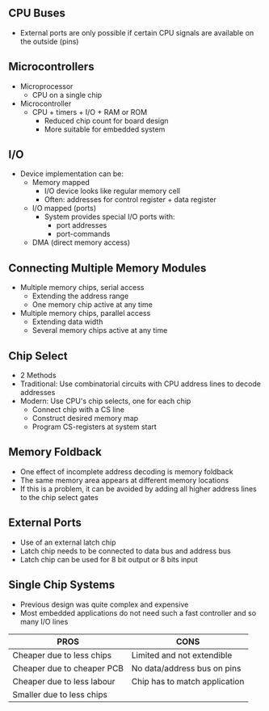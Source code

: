 ## CPU Buses
- External ports are only possible if certain CPU signals are available on the outside (pins)

## Microcontrollers
- Microprocessor
	- CPU on a single chip
- Microcontroller
	- CPU + timers + I/O + RAM or ROM
		- Reduced chip count for board design
		- More suitable for embedded system

## I/O
- Device implementation can be:
	- Memory mapped
		- I/O device looks like regular memory cell
		- Often: addresses for control register + data register
	- I/O mapped (ports)
		- System provides special I/O ports with:
			- port addresses
			- port-commands
	- DMA (direct memory access)

## Connecting Multiple Memory Modules
- Multiple memory chips, serial access
	- Extending the address range
	- One memory chip active at any time
- Multiple memory chips, parallel access
	- Extending data width 
	- Several memory chips active at any time

## Chip Select
- 2 Methods
- Traditional: Use combinatorial circuits with CPU address lines to decode addresses
- Modern: Use CPU's chip selects, one for each chip
	- Connect chip with a CS line
	- Construct desired memory map
	- Program CS-registers at system start

## Memory Foldback
- One effect of incomplete address decoding is memory foldback
- The same memory area appears at different memory locations
- If this is a problem, it can be avoided by adding all higher address lines to the chip select gates

## External Ports
- Use of an external latch chip
- Latch chip needs to be connected to data bus and address bus
- Latch chip can be used for 8 bit output or 8 bits input

## Single Chip Systems
- Previous design was quite complex and expensive
- Most embedded applications do not need such a fast controller and so many I/O lines

| PROS                       | CONS                          |
| -------------------------- | ----------------------------- |
| Cheaper due to less chips  | Limited and not extendible    |
| Cheaper due to cheaper PCB | No data/address bus on pins   |
| Cheaper due to less labour | Chip has to match application |
| Smaller due to less chips  |                               |


